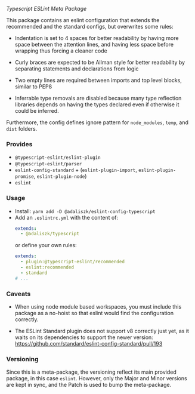 _Typescript ESLint Meta Package_

This package contains an eslint configuration that extends the recommended and the standard configs,
but overwrites some rules:

- Indentation is set to 4 spaces for better readability by having more space between the attention
  lines, and having less space before wrapping thus forcing a cleaner code

- Curly braces are expected to be Allman style for better readability by separating statements and
  declarations from logic

- Two empty lines are required between imports and top level blocks, similar to PEP8

- Inferrable type removals are disabled because many type reflection libraries depends on having
  the types declared even if otherwise it could be inferred.

Furthermore, the config defines ignore pattern for `node_modules`, `temp`, and `dist` folders.


### Provides
- `@typescript-eslint/eslint-plugin`
- `@typescript-eslint/parser`
- `eslint-config-standard` + (`eslint-plugin-import`, `eslint-plugin-promise`, `eslint-plugin-node`)
- `eslint`


### Usage
- Install: `yarn add -D @adaliszk/eslint-config-typescript`
- Add an `.eslintrc.yml` with the content of:
  ```yaml
  extends:
    - @adaliszk/typescript 
  ```
  or define your own rules:
  ```yaml
  extends:
    - plugin:@typescript-eslint/recommended
    - eslint:recommended
    - standard
  # ...
  ```


### Caveats
- When using node module based workspaces, you must include this package as a no-hoist so that eslint 
  would find the configuration correctly.

- The ESLint Standard plugin does not support v8 correctly just yet, as it waits on its dependencies
  to support the newer version: https://github.com/standard/eslint-config-standard/pull/193


### Versioning
Since this is a meta-package, the versioning reflect its main provided package, in this case `eslint`.
However, only the Major and Minor versions are kept in sync, and the Patch is used to bump the 
meta-package.
